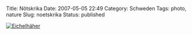 Title: Nötskrika
Date: 2007-05-05 22:49
Category: Schweden
Tags: photo, nature
Slug: noetskrika
Status: published

[![Eichelhäher](/pic/notskrika_s.jpg "Eichelhäher")](/pic/notskrika_l.jpg)

